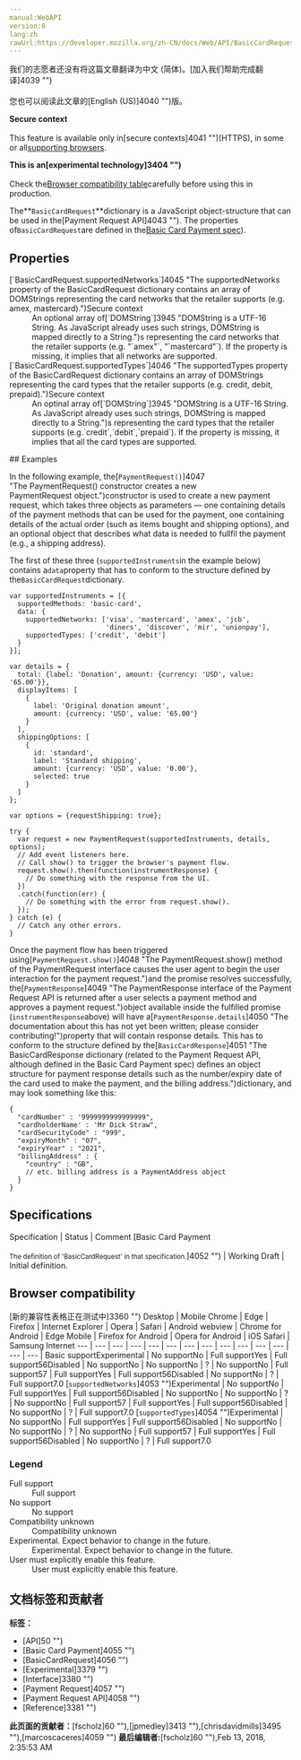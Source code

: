 ```yaml
---
manual:WebAPI
version:0
lang:zh
rawUrl:https://developer.mozilla.org/zh-CN/docs/Web/API/BasicCardRequest
---
```




<bdi>我们的志愿者还没有将这篇文章翻译为<bdi>中文 (简体)</bdi>。[加入我们帮助完成翻译]4039 "")<br></br>您也可以阅读此文章的[English (US)]4040 "")版。</bdi>






**Secure context**<br></br>This feature is available only in[secure contexts]4041 "")(HTTPS), in some or all[supporting browsers](%2558#Browser_compatibility "").




**This is an[experimental technology]3404 "")**<br></br>Check the[Browser compatibility table](%2558#Browser_compatibility "")carefully before using this in production.




The**`BasicCardRequest`**dictionary is a JavaScript object-structure that can be used in the[Payment Request API]4043 ""). The properties of`BasicCardRequest`are defined in the[Basic Card Payment spec](%2558#Specifications "")).


## Properties<a name="Properties"></a>
<dl><dt>[`BasicCardRequest.supportedNetworks`]4045 "The supportedNetworks property of the BasicCardRequest dictionary contains an array of DOMStrings representing the card networks that the retailer supports (e.g. amex, mastercard).")Secure context</dt><dd>An optional array of[`DOMString`]3945 "DOMString is a UTF-16 String. As JavaScript already uses such strings, DOMString is mapped directly to a String.")s representing the card networks that the retailer supports (e.g. &quot;`amex"`, &quot;`mastercard"`). If the property is missing, it implies that all networks are supported.</dd><dt>[`BasicCardRequest.supportedTypes`]4046 "The supportedTypes property of the BasicCardRequest dictionary contains an array of DOMStrings representing the card types that the retailer supports (e.g. credit, debit, prepaid).")Secure context</dt><dd>An optinal array of[`DOMString`]3945 "DOMString is a UTF-16 String. As JavaScript already uses such strings, DOMString is mapped directly to a String.")s representing the card types that the retailer supports (e.g.`credit`,`debit`,`prepaid`). If the property is missing, it implies that all the card types are supported.</dd></dl>
## Examples<a name="Examples"></a>


In the following example, the[`PaymentRequest()`]4047 "The PaymentRequest() constructor creates a new PaymentRequest object.")constructor is used to create a new payment request, which takes three objects as parameters — one containing details of the payment methods that can be used for the payment, one containing details of the actual order (such as items bought and shipping options), and an optional object that describes what data is needed to fullfil the payment (e.g., a shipping address).



The first of these three (`supportedInstruments`in the example below) contains a`data`property that has to conform to the structure defined by the`BasicCardRequest`dictionary.


```
var supportedInstruments = [{
  supportedMethods: 'basic-card',
  data: {
    supportedNetworks: ['visa', 'mastercard', 'amex', 'jcb',
                        'diners', 'discover', 'mir', 'unionpay'],
    supportedTypes: ['credit', 'debit']
  }
}];

var details = {
  total: {label: 'Donation', amount: {currency: 'USD', value: '65.00'}},
  displayItems: [
    {
      label: 'Original donation amount',
      amount: {currency: 'USD', value: '65.00'}
    }
  ],
  shippingOptions: [
    {
      id: 'standard',
      label: 'Standard shipping',
      amount: {currency: 'USD', value: '0.00'},
      selected: true
    }
  ]
};

var options = {requestShipping: true};

try {
  var request = new PaymentRequest(supportedInstruments, details, options);
  // Add event listeners here.
  // Call show() to trigger the browser's payment flow.
  request.show().then(function(instrumentResponse) {
    // Do something with the response from the UI.
  })
  .catch(function(err) {
    // Do something with the error from request.show().
  });
} catch (e) {
  // Catch any other errors.
}
```


Once the payment flow has been triggered using[`PaymentRequest.show()`]4048 "The PaymentRequest.show() method of the PaymentRequest interface causes the user agent to begin the user interaction for the payment request.")and the promise resolves successfully, the[`PaymentResponse`]4049 "The PaymentResponse interface of the Payment Request API is returned after a user selects a payment method and approves a payment request.")object available inside the fulfilled promise (`instrumentResponse`above) will have a[`PaymentResponse.details`]4050 "The documentation about this has not yet been written; please consider contributing!")property that will contain response details. This has to conform to the structure defined by the[`BasicCardResponse`]4051 "The BasicCardResponse dictionary (related to the Payment Request API, although defined in the Basic Card Payment spec) defines an object structure for payment response details such as the number/expiry date of the card used to make the payment, and the billing address.")dictionary, and may look something like this:


```
{
  "cardNumber' : '9999999999999999",
  "cardholderName' : 'Mr Dick Straw",
  "cardSecurityCode" : "999",
  "expiryMonth" : "07",
  "expiryYear" : "2021",
  "billingAddress" : {
    "country" : "GB",
    // etc. billing address is a PaymentAddress object
  }
}
```

## Specifications<a name="Specifications"></a>
Specification | Status | Comment 
[Basic Card Payment<br></br><small>The definition of &#39;BasicCardRequest&#39; in that specification.</small>]4052 "") | Working Draft | Initial definition. 


## Browser compatibility<a name="Browser_compatibility"></a>
[新的兼容性表格正在测试中<i></i>]3360 "")
<abbr>Desktop<i></i></abbr> | <abbr>Mobile<i></i></abbr> 
<abbr>Chrome<i></i></abbr> | <abbr>Edge<i></i></abbr> | <abbr>Firefox<i></i></abbr> | <abbr>Internet Explorer<i></i></abbr> | <abbr>Opera<i></i></abbr> | <abbr>Safari<i></i></abbr> | <abbr>Android webview<i></i></abbr> | <abbr>Chrome for Android<i></i></abbr> | <abbr>Edge Mobile<i></i></abbr> | <abbr>Firefox for Android<i></i></abbr> | <abbr>Opera for Android<i></i></abbr> | <abbr>iOS Safari<i></i></abbr> | <abbr>Samsung Internet<i></i></abbr> 
 ---  |  ---  |  ---  |  ---  |  ---  |  ---  |  ---  |  ---  |  ---  |  ---  |  ---  |  ---  |  ---  |  ---  | 
Basic support<abbr>Experimental<i></i></abbr> | <abbr>No support</abbr>No | <abbr>Full support</abbr>Yes | <abbr>Full support</abbr>56<abbr>Disabled<i></i></abbr> | <abbr>No support</abbr>No | <abbr>No support</abbr>No | <abbr>?</abbr> | <abbr>No support</abbr>No | <abbr>Full support</abbr>57 | <abbr>Full support</abbr>Yes | <abbr>Full support</abbr>56<abbr>Disabled<i></i></abbr> | <abbr>No support</abbr>No | <abbr>?</abbr> | <abbr>Full support</abbr>7.0 
[`supportedNetworks`]4053 "")<abbr>Experimental<i></i></abbr> | <abbr>No support</abbr>No | <abbr>Full support</abbr>Yes | <abbr>Full support</abbr>56<abbr>Disabled<i></i></abbr> | <abbr>No support</abbr>No | <abbr>No support</abbr>No | <abbr>?</abbr> | <abbr>No support</abbr>No | <abbr>Full support</abbr>57 | <abbr>Full support</abbr>Yes | <abbr>Full support</abbr>56<abbr>Disabled<i></i></abbr> | <abbr>No support</abbr>No | <abbr>?</abbr> | <abbr>Full support</abbr>7.0 
[`supportedTypes`]4054 "")<abbr>Experimental<i></i></abbr> | <abbr>No support</abbr>No | <abbr>Full support</abbr>Yes | <abbr>Full support</abbr>56<abbr>Disabled<i></i></abbr> | <abbr>No support</abbr>No | <abbr>No support</abbr>No | <abbr>?</abbr> | <abbr>No support</abbr>No | <abbr>Full support</abbr>57 | <abbr>Full support</abbr>Yes | <abbr>Full support</abbr>56<abbr>Disabled<i></i></abbr> | <abbr>No support</abbr>No | <abbr>?</abbr> | <abbr>Full support</abbr>7.0 


### Legend<a name="Legend"></a>
<dl><dt><abbr>Full support</abbr></dt><dd>Full support</dd><dt><abbr>No support</abbr></dt><dd>No support</dd><dt><abbr>Compatibility unknown</abbr></dt><dd>Compatibility unknown</dd><dt><abbr>Experimental. Expect behavior to change in the future.<i></i></abbr></dt><dd>Experimental. Expect behavior to change in the future.</dd><dt><abbr>User must explicitly enable this feature.<i></i></abbr></dt><dd>User must explicitly enable this feature.</dd></dl>




## 文档标签和贡献者
**标签：**
* [API]50 "")
* [Basic Card Payment]4055 "")
* [BasicCardRequest]4056 "")
* [Experimental]3379 "")
* [Interface]3380 "")
* [Payment Request]4057 "")
* [Payment Request API]4058 "")
* [Reference]3381 "")

**此页面的贡献者：**[fscholz]60 ""),[jpmedley]3413 ""),[chrisdavidmills]3495 ""),[marcoscaceres]4059 "")
**最后编辑者:**[fscholz]60 ""),<time>Feb 13, 2018, 2:35:53 AM</time>



